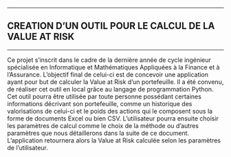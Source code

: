 ***
## CREATION D’UN OUTIL POUR LE CALCUL DE LA VALUE AT RISK
***

Ce projet s’inscrit dans le cadre de la dernière année de cycle ingénieur spécialisée en Informatique et Mathématiques Appliquées à la Finance et à l’Assurance. 
L’objectif final de celui-ci est de concevoir une application ayant pour but de calculer la Value at Risk d’un portefeuille. 
Il a été convenu, de réaliser cet outil en local grâce au langage de programmation Python. Cet outil pourra être utilisée par toute personne possédant certaines 
informations décrivant son portefeuille, comme un historique des valorisations de celui-ci et le poids des actions qui le composent sous la forme de documents Excel 
ou bien CSV. L’utilisateur pourra ensuite choisir les paramètres de calcul comme le choix de la méthode ou d’autres paramètres que nous détaillerons dans la suite de 
ce document. 
L’application retournera alors la Value at Risk calculée selon les paramètres de l’utilisateur.


